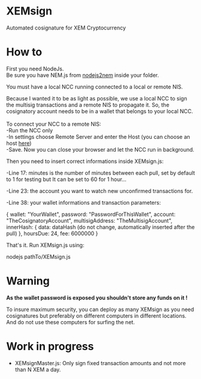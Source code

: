 # XEMsign
Automated cosignature for XEM Cryptocurrency

# How to

First you need NodeJs.<br>
Be sure you have NEM.js from <a href="https://github.com/NewEconomyMovement/nodejs2nem" target="_blank">nodejs2nem</a> inside your folder.

You must have a local NCC running connected to a local or remote NIS.

Because I wanted it to be as light as possible, we use a local NCC to sign the multisig transactions and a remote NIS to propagate it.
So, the cosignatory account needs to be in a wallet that belongs to your local NCC.<br><br>
To connect your NCC to a remote NIS:<br>
-Run the NCC only<br>
-In settings choose Remote Server and enter the Host (you can choose an host <a href="http://www.nodeexplorer.com/" target="_blank">here</a>)<br>
-Save. Now you can close your browser and let the NCC run in background.

Then you need to insert correct informations inside XEMsign.js:

-Line 17: minutes is the number of minutes between each pull, set by default to 1 for testing but It can be set to 60 for 1 hour...

-Line 23: the account you want to watch new unconfirmed transactions for.

-Line 38: your wallet informations and transaction parameters:

{
wallet: "YourWallet",
password: "PasswordForThisWallet",
account: "TheCosignatoryAccount",
multisigAddress: "TheMultisigAccount",
innerHash: {
                data: dataHash (do not change, automatically inserted after the pull)
            },
hoursDue: 24,
fee: 6000000
}

That's it. Run XEMsign.js using:

nodejs pathTo/XEMsign.js

# Warning 

<b>As the wallet password is exposed you shouldn't store any funds on it !</b>

To insure maximum security, you can deploy as many XEMsign as you need cosignatures but preferably on different computers in different locations. And do not use these computers for surfing the net.

# Work in progress
- XEMsignMaster.js: Only sign fixed transaction amounts and not more than N XEM a day.
